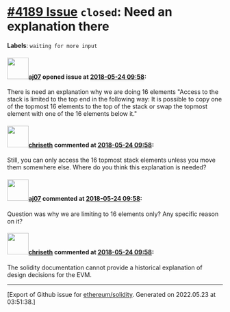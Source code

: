 # [\#4189 Issue](https://github.com/ethereum/solidity/issues/4189) `closed`: Need an explanation there
**Labels**: `waiting for more input`


#### <img src="https://avatars.githubusercontent.com/u/9623159?v=4" width="50">[aj07](https://github.com/aj07) opened issue at [2018-05-24 09:58](https://github.com/ethereum/solidity/issues/4189):

There is need an explanation why we are doing 16 elements "Access to the stack is limited to the top end in the following way: It is possible to copy one of the topmost 16 elements to the top of the stack or swap the topmost element with one of the 16 elements below it."

#### <img src="https://avatars.githubusercontent.com/u/9073706?v=4" width="50">[chriseth](https://github.com/chriseth) commented at [2018-05-24 09:58](https://github.com/ethereum/solidity/issues/4189#issuecomment-392559816):

Still, you can only access the 16 topmost stack elements unless you move them somewhere else. Where do you think this explanation is needed?

#### <img src="https://avatars.githubusercontent.com/u/9623159?v=4" width="50">[aj07](https://github.com/aj07) commented at [2018-05-24 09:58](https://github.com/ethereum/solidity/issues/4189#issuecomment-396846013):

Question was why we are limiting to 16 elements only? Any specific reason on it?

#### <img src="https://avatars.githubusercontent.com/u/9073706?v=4" width="50">[chriseth](https://github.com/chriseth) commented at [2018-05-24 09:58](https://github.com/ethereum/solidity/issues/4189#issuecomment-396865619):

The solidity documentation cannot provide a historical explanation of design decisions for the EVM.


-------------------------------------------------------------------------------



[Export of Github issue for [ethereum/solidity](https://github.com/ethereum/solidity). Generated on 2022.05.23 at 03:51:38.]
